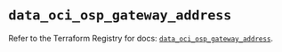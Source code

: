# `data_oci_osp_gateway_address`

Refer to the Terraform Registry for docs: [`data_oci_osp_gateway_address`](https://registry.terraform.io/providers/hashicorp/oci/7.19.0/docs/data-sources/osp_gateway_address).
